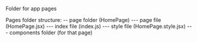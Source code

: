 Folder for app pages

Pages folder structure:
-- page folder (HomePage)
--- page file (HomePage.jsx)
--- index file (index.js)
--- style file (HomePage.style.jsx)
--- components folder (for that page)
